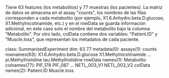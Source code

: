 Tiene 63 features (los metabolitos) y 77 muestras (los pacientes). La matriz de datos se almacena en el assay "counts", los nombres de las filas corresponden a cada metabolito (por ejemplo, X1.6.Anhydro.beta.D.glucose, X1.Methylnicotinamide, etc.) y en el rowData se guarda información adicional, en este caso solo el nombre del metabolito bajo la columna "Metabolito". Por otro lado, colData contiene dos variables: "Patient.ID" y "Muscle.loss", que representan los metadatos de cada paciente.


class: SummarizedExperiment 
dim: 63 77 
metadata(0):
assays(1): counts
rownames(63): X1.6.Anhydro.beta.D.glucose X1.Methylnicotinamide ... pi.Methylhistidine tau.Methylhistidine
rowData names(1): Metabolito
colnames(77): PIF_178 PIF_087 ... NETL_003_V1 NETL_003_V2
colData names(2): Patient.ID Muscle.loss
